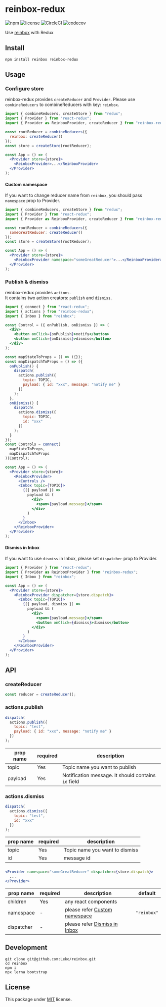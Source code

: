 # reinbox-redux

[![npm](https://img.shields.io/npm/v/reinbox-redux.svg)](https://www.npmjs.com/package/reinbox-redux)
[![license](https://img.shields.io/github/license/Leko/reinbox-redux.svg)](https://opensource.org/licenses/MIT)
[![CircleCI](https://circleci.com/gh/Leko/reinbox.svg?style=svg)](https://circleci.com/gh/Leko/reinbox)
[![codecov](https://codecov.io/gh/Leko/reinbox/branch/master/graph/badge.svg)](https://codecov.io/gh/Leko/reinbox)

Use [reinbox](https://github.com/Leko/reinbox/tree/master/packages/reinbox) with Redux

## Install

```
npm install reinbox reinbox-redux
```

## Usage

### Configure store

reinbox-redux provides `createReducer` and `Provider`.
Please use `combineReducers` to combineReducers with key: `reinbox`.

```jsx
import { combineReducers, createStore } from "redux";
import { Provider } from "react-redux";
import { Provider as ReinboxProvider, createReducer } from "reinbox-redux";

const rootReducer = combineReducers({
  reinbox: createReducer()
});
const store = createStore(rootReducer);

const App = () => (
  <Provider store={store}>
    <ReinboxProvider>...</ReinboxProvider>
  </Provider>
);
```

#### Custom namespace

If you want to change reducer name from `reinbox`, you should pass `namespace` prop to Provider.

```jsx
import { combineReducers, createStore } from "redux";
import { Provider } from "react-redux";
import { Provider as ReinboxProvider, createReducer } from "reinbox-redux";

const rootReducer = combineReducers({
  someGreatReducer: createReducer()
});
const store = createStore(rootReducer);

const App = () => (
  <Provider store={store}>
    <ReinboxProvider namespace="someGreatReducer">...</ReinboxProvider>
  </Provider>
);
```

### Publish & dismiss

reinbox-redux provides `actions`.  
It contains two action creators: `publish` and `dismiss`.

```jsx
import { connect } from "react-redux";
import { actions } from "reinbox-redux";
import { Inbox } from "reinbox";

const Control = ({ onPublish, onDismiss }) => (
  <div>
    <button onClick={onPublish}>notify</button>
    <button onClick={onDismiss}>dismiss</button>
  </div>
);

const mapStateToProps = () => ({});
const mapDispatchToProps = () => ({
  onPublish() {
    dispatch(
      actions.publish({
        topic: TOPIC,
        payload: { id: "xxx", message: "notify me" }
      })
    );
  },
  onDismiss() {
    dispatch(
      actions.dismiss({
        topic: TOPIC,
        id: "xxx"
      })
    );
  }
});
const Controls = connect(
  mapStateToProps,
  mapDispatchToProps
)(Control);

const App = () => (
  <Provider store={store}>
    <ReinboxProvider>
      <Controls />
      <Inbox topic={TOPIC}>
        {({ payload }) =>
          payload && (
            <div>
              <span>{payload.message}</span>
            </div>
          )
        }
      </Inbox>
    </ReinboxProvider>
  </Provider>
);
```

#### Dismiss in Inbox

If you want to use `dismiss` in Inbox, please set `dispatcher` prop to Provider.

```jsx
import { Provider } from "react-redux";
import { Provider as ReinboxProvider } from "reinbox-redux";
import { Inbox } from "reinbox";

const App = () => (
  <Provider store={store}>
    <ReinboxProvider dispatcher={store.dispatch}>
      <Inbox topic={TOPIC}>
        {({ payload, dismiss }) =>
          payload && (
            <div>
              <span>{payload.message}</span>
              <button onClick={dismiss}>dismiss</button>
            </div>
          )
        }
      </Inbox>
    </ReinboxProvider>
  </Provider>
);
```

## API

### createReducer

```js
const reducer = createReducer();
```

### actions.publish

```js
dispatch(
  actions.publish({
    topic: "test",
    payload: { id: "xxx", message: "notify me" }
  })
);
```

| prop name | required | description                                         |
| --------- | -------- | --------------------------------------------------- |
| topic     | Yes      | Topic name you want to publish                      |
| payload   | Yes      | Notification message. It should contains `id` field |

### actions.dismiss

```js
dispatch(
  actions.dismiss({
    topic: "test",
    id: "xxx"
  })
);
```

| prop name | required | description                    |
| --------- | -------- | ------------------------------ |
| topic     | Yes      | Topic name you want to dismiss |
| id        | Yes      | message id                     |

### <Provider />

```jsx
<Provider namespace="someGreatReducer" dispatcher={store.dispatch}>
  ...
</Provider>
```

| prop name  | required | description                                        | default     |
| ---------- | -------- | -------------------------------------------------- | ----------- |
| children   | Yes      | any react components                               |             |
| namespace  | -        | please refer [Custom namespace](#custom-namespace) | `"reinbox"` |
| dispatcher | -        | please refer [Dismiss in Inbox](#dismiss-in-Inbox) |             |

## Development

```
git clone git@github.com:Leko/reinbox.git
cd reinbox
npm i
npx lerna bootstrap
```

## License

This package under [MIT](https://opensource.org/licenses/MIT) license.
